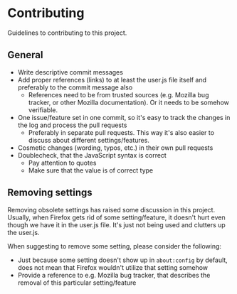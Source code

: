 Contributing
============

Guidelines to contributing to this project.

General
-------

* Write descriptive commit messages
* Add proper references (links) to at least the user.js file itself and preferably to the commit message also
  * References need to be from trusted sources (e.g. Mozilla bug tracker, or other Mozilla documentation). Or it needs to be somehow verifiable.
* One issue/feature set in one commit, so it's easy to track the changes in the log and process the pull requests
  * Preferably in separate pull requests. This way it's also easier to discuss about different settings/features.
* Cosmetic changes (wording, typos, etc.) in their own pull requests
* Doublecheck, that the JavaScript syntax is correct
  * Pay attention to quotes
  * Make sure that the value is of correct type

Removing settings
-----------------

Removing obsolete settings has raised some discussion in this project. Usually, when Firefox gets rid of some setting/feature, it doesn't hurt even though we have it in the user.js file. It's just not being used and clutters up the user.js.

When suggesting to remove some setting, please consider the following:

* Just because some setting doesn't show up in ```about:config``` by default, does not mean that Firefox wouldn't utilize that setting somehow
* Provide a reference to e.g. Mozilla bug tracker, that describes the removal of this particular setting/feature

